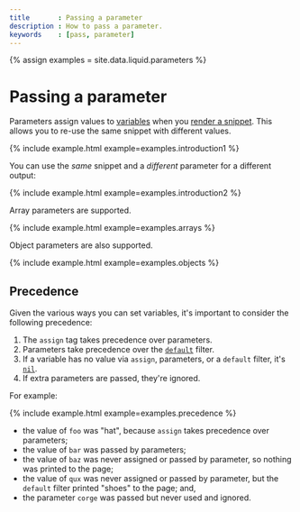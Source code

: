 ```yaml
---
title       : Passing a parameter
description : How to pass a parameter.
keywords    : [pass, parameter]
---
```

{% assign examples = site.data.liquid.parameters %}

# Passing a parameter

Parameters assign values to [variables](variables) when you [render a snippet](/snippets/rendering). This allows you to re-use the same snippet with different values.

{% include example.html example=examples.introduction1 %}

You can use the _same_ snippet and a _different_ parameter for a different output:

{% include example.html example=examples.introduction2 %}

Array parameters are supported.

{% include example.html example=examples.arrays %}

Object parameters are also supported.

{% include example.html example=examples.objects %}

## Precedence

Given the various ways you can set variables, it's important to consider the following precedence:

1. The `assign` tag takes precedence over parameters.
1. Parameters take precedence over the [`default`](filters#default) filter.
1. If a variable has no value via `assign`, parameters, or a `default` filter, it's [`nil`](variables#nil).
1. If extra parameters are passed, they're ignored.

For example:

{% include example.html example=examples.precedence %}

* the value of `foo` was "hat", because `assign` takes precedence over parameters;
* the value of `bar` was passed by parameters;
* the value of `baz` was never assigned or passed by parameter, so nothing was printed to the page;
* the value of `qux` was never assigned or passed by parameter, but the `default` filter printed "shoes" to the page; and,
* the parameter `corge` was passed but never used and ignored.
